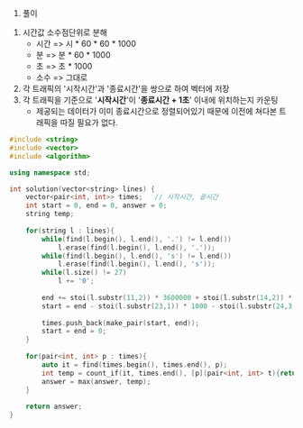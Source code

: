 1. 풀이
  1) 시간값 소수점단위로 분해
     - 시간 => 시 * 60 * 60 * 1000
     - 분   => 분 * 60 * 1000
     - 초   => 초 * 1000
     - 소수 => 그대로
  2) 각 트래픽의 '시작시간'과 '종료시간'을 쌍으로 하여 벡터에 저장
  3) 각 트래픽을 기준으로 '**시작시간**'이 '**종료시간 + 1초**' 이내에 위치하는지 카운팅
     - 제공되는 데이터가 이미 종료시간으로 정렬되어있기 때문에 이전에 쳐다본 트래픽을 따질 필요가 없다.
     
```c++
#include <string>
#include <vector>
#include <algorithm>

using namespace std;

int solution(vector<string> lines) {
    vector<pair<int, int>> times;   // 시작시간, 끝시간
    int start = 0, end = 0, answer = 0;
    string temp;
    
    for(string l : lines){
        while(find(l.begin(), l.end(), '.') != l.end()) 
            l.erase(find(l.begin(), l.end(), '.'));        
        while(find(l.begin(), l.end(), 's') != l.end()) 
            l.erase(find(l.begin(), l.end(), 's'));        
        while(l.size() != 27)                           
            l += '0';
        
        end += stoi(l.substr(11,2)) * 3600000 + stoi(l.substr(14,2)) * 60000 + stoi(l.substr(17, 5));
        start = end - stoi(l.substr(23,1)) * 1000 - stoi(l.substr(24,3)) + 1;
        
        times.push_back(make_pair(start, end));
        start = end = 0;
    }
    
    for(pair<int, int> p : times){
        auto it = find(times.begin(), times.end(), p);
        int temp = count_if(it, times.end(), [p](pair<int, int> t){return t.first <= p.second + 999;});
        answer = max(answer, temp);
    }
    
    return answer;
}
```
